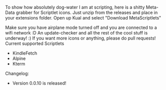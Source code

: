 To show how absolutely dog-water I am at scripting, here is a shitty Meta-Data grabber for Scriptlet icons. Just unzip from the releases and place in your extensions folder. Open up Kual and select "Download MetaScriptlets"

Make sure you have airplane mode turned off and you are connected to a wifi network :D
An update-checker and all the rest of the cool stuff is underway! :)
If you want more icons or anything, please do pull requests!
Current supported Scriptlets
*   KindleFetch
*   Alpine
*   Kterm

Changelog: 
* Version 0.0.10 is released!
